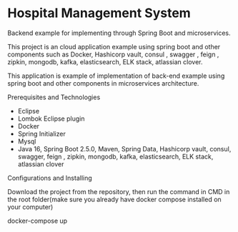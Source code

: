 # Hospital Management System
Backend example for implementing through Spring Boot and microservices.

This project is an cloud application example using spring boot and other components such as Docker, Hashicorp vault, consul , swagger , feign , zipkin, mongodb, kafka, elasticsearch, ELK stack, atlassian clover.

This application is example of implementation of back-end example using  spring boot and other components in microservices architecture.

Prerequisites and Technologies

- Eclipse
- Lombok Eclipse plugin
- Docker
- Spring Initializer
- Mysql
- Java 16, Spring Boot 2.5.0, Maven, Spring Data, Hashicorp vault, consul, swagger, feign , zipkin, mongodb, kafka, elasticsearch, ELK stack, atlassian clover

Configurations and Installing

 Download the project from the repository, then run the command in CMD in the root folder(make sure you already have docker compose installed on your computer)
 
 docker-compose up

